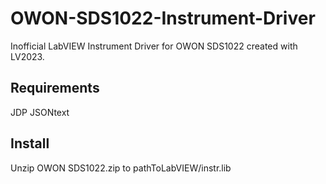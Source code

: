 # OWON-SDS1022-Instrument-Driver
Inofficial LabVIEW Instrument Driver for OWON SDS1022 created with LV2023.

## Requirements

JDP JSONtext

## Install
Unzip OWON SDS1022.zip to pathToLabVIEW/instr.lib


